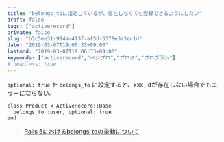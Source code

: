 ```yaml
---
title: "belongs_toに指定しているが、存在しなくても登録できるようにしたい"
draft: false
tags: ["activerecord"]
private: false
slug: "b3c5ee31-984a-413f-af5d-5378e3a3ec1d"
date: "2019-03-07T19:05:33+09:00"
lastmod: "2019-03-07T19:06:33+09:00"
keywords: ["activerecord","ベジプロ","プログ","プログラム"]
# headless: true
---
```


`optional: true` を `belongs_to` に設定すると、xxx_idが存在しない場合でもエラーにならない。

```rb:例
class Product < ActiveRecord::Base
  belongs_to :user, optional: true
end
```

> [Rails 5におけるbelongs_toの挙動について](http://www.monokoto.xyz/rails5-belongs_to/)
